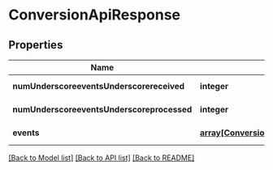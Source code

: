# ConversionApiResponse

## Properties
Name | Type | Description | Notes
------------ | ------------- | ------------- | -------------
**numUnderscoreeventsUnderscorereceived** | **integer** |  | [default to null]
**numUnderscoreeventsUnderscoreprocessed** | **integer** |  | [default to null]
**events** | [**array[ConversionApiResponseEventsInner]**](ConversionApiResponseEventsInner.md) |  | [default to null]

[[Back to Model list]](../README.md#documentation-for-models) [[Back to API list]](../README.md#documentation-for-api-endpoints) [[Back to README]](../README.md)


